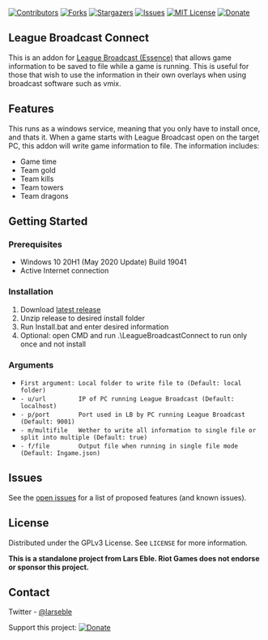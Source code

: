 <!-- PROJECT SHIELDS -->
<!--
*** I'm using markdown "reference style" links for readability.
*** Reference links are enclosed in brackets [ ] instead of parentheses ( ).
*** See the bottom of this document for the declaration of the reference variables
*** for contributors-url, forks-url, etc. This is an optional, concise syntax you may use.
*** https://www.markdownguide.org/basic-syntax/#reference-style-links
-->
[![Contributors][contributors-shield]][contributors-url]
[![Forks][forks-shield]][forks-url]
[![Stargazers][stars-shield]][stars-url]
[![Issues][issues-shield]][issues-url]
[![MIT License][license-shield]][license-url]
[![Donate][donate-paypal]](https://www.paypal.com/cgi-bin/webscr?cmd=_s-xclick&hosted_button_id=ZSY2FXPUHXVUJ)


<!-- ABOUT THE PROJECT -->
## League Broadcast Connect

This is an addon for [League Broadcast (Essence)](https://github.com/floh22/LeagueBroadcastHub) that allows game information to be saved to file while a game is running.
This is useful for those that wish to use the information in their own overlays when using broadcast software such as vmix.

## Features

This runs as a windows service, meaning that you only have to install once, and thats it. When a game starts with League Broadcast open on the target PC,
this addon will write game information to file. The information includes:

- Game time
- Team gold
- Team kills
- Team towers
- Team dragons

<!-- GETTING STARTED -->
## Getting Started

### Prerequisites

* Windows 10 20H1 (May 2020 Update) Build 19041
* Active Internet connection

### Installation

1. Download [latest release](https://github.com/floh22/LeagueBroadcastConnect/releases/latest)
2. Unzip release to desired install folder
3. Run Install.bat and enter desired information
4. Optional: open CMD and run .\LeagueBroadcastConnect to run only once and not install 


### Arguments
- `First argument: Local folder to write file to (Default: local folder)`
- `- u/url         IP of PC running League Broadcast (Default: localhost)` 
- `- p/port        Port used in LB by PC running League Broadcast (Default: 9001)`
- `- m/multifile   Wether to write all information to single file or split into multiple (Default: true)`
- `- f/file        Output file when running in single file mode (Default: Ingame.json)`


<!-- ISSUES -->
## Issues

See the [open issues](https://github.com/floh22/LeagueBroadcastConnect/issues) for a list of proposed features (and known issues).



<!-- LICENSE -->
## License

Distributed under the GPLv3 License. See `LICENSE` for more information.

__This is a standalone project from Lars Eble. Riot Games does not endorse or sponsor this project.__  

<!-- CONTACT -->
## Contact

Twitter - [@larseble](https://twitter.com/@larseble)

Support this project: [![Donate](https://img.shields.io/badge/Paypal-Donate-blueviolet?style=flat-square&logo=paypal)](https://www.paypal.com/cgi-bin/webscr?cmd=_s-xclick&hosted_button_id=ZSY2FXPUHXVUJ)




<!-- MARKDOWN LINKS & IMAGES -->
<!-- https://www.markdownguide.org/basic-syntax/#reference-style-links -->
[contributors-shield]: https://img.shields.io/github/contributors/floh22/LeagueBroadcastConnect.svg?style=for-the-badge
[contributors-url]: https://github.com/floh22/LeagueBroadcastConnect/graphs/contributors
[forks-shield]: https://img.shields.io/github/forks/floh22/LeagueBroadcastConnect.svg?style=for-the-badge
[forks-url]: https://github.com/floh22/LeagueBroadcastConnect/network/members
[stars-shield]: https://img.shields.io/github/stars/floh22/LeagueBroadcastConnect.svg?style=for-the-badge
[stars-url]: https://github.com/floh22/LeagueBroadcastConnect/stargazers
[issues-shield]: https://img.shields.io/github/issues/floh22/LeagueBroadcastConnect.svg?style=for-the-badge
[issues-url]: https://github.com/floh22/LeagueBroadcastConnect/issues
[license-shield]: https://img.shields.io/github/license/floh22/LeagueBroadcastConnect.svg?style=for-the-badge
[license-url]: https://github.com/floh22/LeagueBroadcastConnect/blob/master/LICENSE
[linkedin-shield]: https://img.shields.io/badge/-LinkedIn-black.svg?style=for-the-badge&logo=linkedin&colorB=555
[linkedin-url]: https://linkedin.com/in/floh22
[donate-paypal]: https://img.shields.io/badge/Paypal-Donate-blueviolet?style=for-the-badge&logo=paypal
